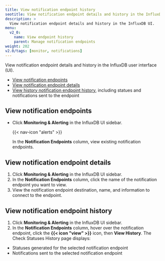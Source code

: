 ```yaml
---
title: View notification endpoint history
seotitle: View notification endpoint details and history in the InfluxDB.
description: >
  View notification endpoint details and history in the InfluxDB UI.
menu:
  v2_0:
    name: View endpoint history
    parent: Manage notification endpoints
weight: 202
v2.0/tags: [monitor, notifications]
---
```


View notification endpoint details and history in the InfluxDB user interface (UI).

- [View notification endpoints](#view-notification-endpoints)
- [View notification endpoint details](#view-notification-endpoint-details)
- [View history notification endpoint history](#view-notification-endpoint-history), including statues and notifications sent to the endpoint

## View notification endpoints

- Click **Monitoring & Alerting** in the InfluxDB UI sidebar.

    {{< nav-icon "alerts" >}}

    In the **Notification Endpoints** column, view existing notification endpoints.

## View notification endpoint details

1. Click **Monitoring & Alerting** in the InfluxDB UI sidebar.
2. In the **Notification Endpoints** column, click the name of the notification endpoint you want to view.
3. View the notification endpoint destination, name, and information to connect to the endpoint.

## View notification endpoint history

1. Click **Monitoring & Alerting** in the InfluxDB UI sidebar.
2. In the **Notification Endpoints** column, hover over the notification endpoint, click the **{{< icon "view" >}}** icon, then **View History**. 
The Check Statuses History page displays:

 - Statuses generated for the selected notification endpoint
 - Notifications sent to the selected notification endpoint
